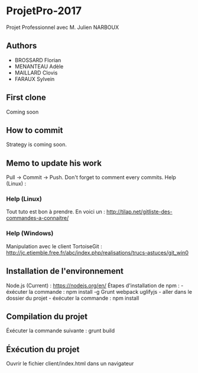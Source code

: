 # ProjetPro-2017

Projet Professionnel avec M. Julien NARBOUX

## Authors

- BROSSARD Florian
- MENANTEAU Adèle
- MAILLARD Clovis 
- FARAUX Sylvein

## First clone
Coming soon

## How to commit

Strategy is coming soon.

## Memo to update his work

Pull -> Commit -> Push.
Don't forget to comment every commits.
Help (Linux) : 

### Help (Linux)

Tout tuto est bon à prendre. En voici un : http://tilap.net/gitliste-des-commandes-a-connaitre/

### Help (Windows)

Manipulation avec le client TortoiseGit : http://jc.etiemble.free.fr/abc/index.php/realisations/trucs-astuces/git_win0

## Installation de l'environnement

Node.js (Current) : https://nodejs.org/en/
Étapes d'installation de npm :
    - éxécuter la commande : npm install -g Grunt webpack uglifyjs
    - aller dans le dossier du projet
    - éxécuter la commande : npm install

## Compilation du projet

Éxécuter la commande suivante :
    grunt build

## Éxécution du projet

Ouvrir le fichier client/index.html dans un navigateur